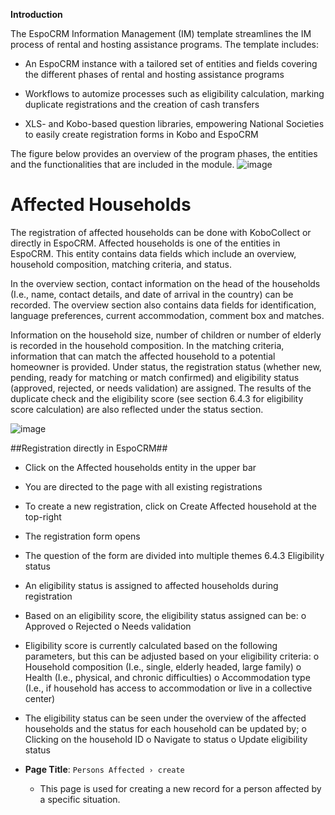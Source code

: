 **Introduction**

The EspoCRM Information Management (IM) template streamlines the IM process of rental and hosting assistance programs. The template includes:

- An EspoCRM instance with a tailored set of entities and fields covering the different phases of rental and hosting assistance programs
  
- Workflows to automize processes such as eligibility calculation, marking duplicate registrations and the creation of cash transfers
  
- XLS- and Kobo-based question libraries, empowering National Societies to easily create registration forms in Kobo and EspoCRM
  

The figure below provides an overview of the program phases, the entities and the functionalities that are included in the module. 
![image](https://github.com/user-attachments/assets/c8387d97-2c91-4881-9759-215f94cb164f)


# Affected Households 
The registration of affected households can be done with KoboCollect or directly in EspoCRM. Affected households is one of the entities in EspoCRM. This entity contains data fields which include an overview, household composition, matching criteria, and status. 

In the overview section, contact information on the head of the households (I.e., name, contact details, and date of arrival in the country) can be recorded. The overview section also contains data fields for identification, language preferences, current accommodation, comment box and matches. 

Information on the household size, number of children or number of elderly is recorded in the household composition. In the matching criteria, information that can match the affected household to a potential homeowner is provided. Under status, the registration status (whether new, pending, ready for matching or match confirmed) and eligibility status (approved, rejected, or needs validation) are assigned. The results of the duplicate check and the eligibility score (see section 6.4.3 for eligibility score calculation) are also reflected under the status section. 

![image](https://github.com/user-attachments/assets/dc7957b5-0715-4250-9cea-121a6069582d)


##Registration directly in EspoCRM##
-	Click on the Affected households entity in the upper bar
-	You are directed to the page with all existing registrations 
-	To create a new registration, click on Create Affected household at the top-right 
-	The registration form opens
-	The question of the form are divided into multiple themes
6.4.3	Eligibility status
-	An eligibility status is assigned to affected households during registration
-	Based on an eligibility score, the eligibility status assigned can be:
o	Approved 
o	Rejected 
o	Needs validation 

-	Eligibility score is currently calculated based on the following parameters, but this can be adjusted based on your eligibility criteria:
o	Household composition (I.e., single, elderly headed, large family)
o	Health (I.e., physical, and chronic difficulties)
o	Accommodation type (I.e., if household has access to accommodation or live in a collective center)

-	The eligibility status can be seen under the overview of the affected households and the status for each household can be updated by;
o	Clicking on the household ID
o	Navigate to status
o	Update eligibility status





- **Page Title**: `Persons Affected › create`
  - This page is used for creating a new record for a person affected by a specific situation.


